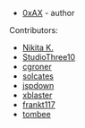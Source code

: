   * [0xAX](https://twitter.com/0xAX) - author
 
Contributors:

  * [Nikita K.](https://github.com/Mendor)
  * [StudioThree10](https://github.com/studiothree10)
  * [cgroner](https://github.com/cgroner)
  * [solcates](https://github.com/solcates)
  * [jspdown](https://github.com/jspdown)
  * [xblaster](https://github.com/xblaster)
  * [frankt117](https://github.com/frankt117)
  * [tombee](https://github.com/tombee)
